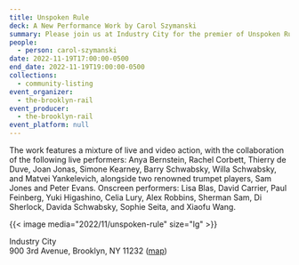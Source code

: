 ```yaml
---
title: Unspoken Rule
deck: A New Performance Work by Carol Szymanski
summary: Please join us at Industry City for the premier of Unspoken Rule.
people:
  - person: carol-szymanski
date: 2022-11-19T17:00:00-0500
end_date: 2022-11-19T19:00:00-0500
collections:
  - community-listing
event_organizer:
  - the-brooklyn-rail
event_producer:
  - the-brooklyn-rail
event_platform: null
---
```

The work features a mixture of live and video action, with the collaboration of the following live performers: Anya Bernstein, Rachel Corbett, Thierry de Duve, Joan Jonas, Simone Kearney, Barry Schwabsky, Willa Schwabsky, and Matvei Yankelevich, alongside two renowned trumpet players, Sam Jones and Peter Evans. Onscreen performers: Lisa Blas, David Carrier, Paul Feinberg, Yuki Higashino, Celia Lury, Alex Robbins, Sherman Sam, Di Sherlock, Davida Schwabsky, Sophie Seita, and Xiaofu Wang.

{{< image media="2022/11/unspoken-rule" size="lg" >}}

I﻿ndustry City\
9﻿00 3rd Avenue, Brooklyn, NY 11232 ([map](https://goo.gl/maps/uNTYTZh9BKYEnKLP6))